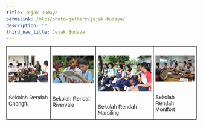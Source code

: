 ```yaml
---
title: Jejak Budaya
permalink: /mlcs/photo-gallery/jejak-budaya/
description: ""
third_nav_title: Jejak Budaya
---
```

<style type="text/css">
.tg  {border-collapse:collapse;border-spacing:0;}
.tg td{border-color:black;border-style:solid;border-width:1px;font-family:Arial, sans-serif;font-size:14px;
  overflow:hidden;padding:10px 5px;word-break:normal;}
.tg th{border-color:black;border-style:solid;border-width:1px;font-family:Arial, sans-serif;font-size:14px;
  font-weight:normal;overflow:hidden;padding:10px 5px;word-break:normal;}
.tg .tg-0lax{text-align:left;vertical-align:top}
</style>
<table class="tg">
<thead>
  <tr>
    <td class="tg-0lax"><p><img src="/images/sekolah-rendah-chongfu-(12).jpeg" alt="Sekolah Rendah Chongfu"></p><br>
Sekolah Rendah Chongfu</td>
    <td class="tg-0lax"><p><img src="/images/sekolah-rendah-rivervale-(1).jpeg" alt="Sekolah Rendah Rivervale"></p><br>Sekolah Rendah Rivervale</td>
    <td class="tg-0lax"><p><img src="/images/sekolah-renah-marsiling-(1).jpeg" alt="Sekolah Rendah Marsiling"></p><br>Sekolah Rendah Marsiling</td>
    <td class="tg-0lax"><p><img src="/images/sekolah-rendah-montfort-(1).jpeg" alt="Sekolah Rendah Montfort"></p><br>Sekolah Rendah Montfort</td>
  </tr>
</thead>
</table>


